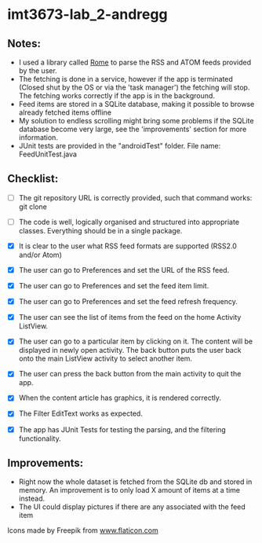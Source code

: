# imt3673-lab_2-andregg

## Notes:
* I used a library called [Rome](https://github.com/rometools/rome) to parse the RSS and ATOM feeds provided by the user.
* The fetching is done in a service, however if the app is terminated (Closed shut by the OS or via the 'task manager') the fetching will stop. The fetching works correctly if the app is in the background.
* Feed items are stored in a SQLite database, making it possible to browse already fetched items offline
* My solution to endless scrolling might bring some problems if the SQLite database become very large, see the 'improvements' section for more information.
* JUnit tests are provided in the "androidTest" folder. File name: FeedUnitTest.java

## Checklist: 

* [ ] The git repository URL is correctly provided, such that command works: git clone <url>

* [ ] The code is well, logically organised and structured into appropriate classes. Everything should be in a single package.

* [X] It is clear to the user what RSS feed formats are supported (RSS2.0 and/or Atom)

* [X] The user can go to Preferences and set the URL of the RSS feed.

* [X] The user can go to Preferences and set the feed item limit.

* [X] The user can go to Preferences and set the feed refresh frequency.

* [X] The user can see the list of items from the feed on the home Activity ListView.

* [X] The user can go to a particular item by clicking on it. The content will be displayed in newly open activity. The back button puts the user back onto the main ListView activity to select another item.

* [X] The user can press the back button from the main activity to quit the app.

* [X] When the content article has graphics, it is rendered correctly.

* [X] The Filter EditText works as expected.

* [X] The app has JUnit Tests for testing the parsing, and the filtering functionality.

## Improvements:
* Right now the whole dataset is fetched from the SQLite db and stored in memory. An improvement is to only load X amount of items at a time instead.
* The UI could display pictures if there are any associated with the feed item


Icons made by Freepik from www.flaticon.com